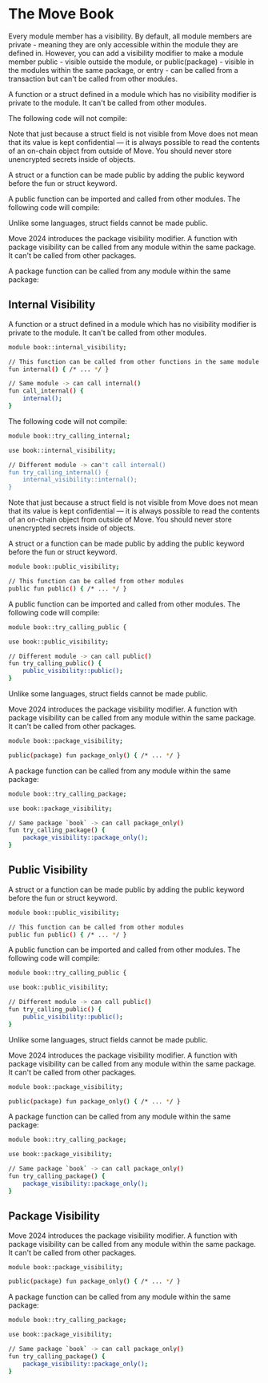 # The Move Book

Every module member has a visibility. By default, all module members are  private  - meaning they
are only accessible within the module they are defined in. However, you can add a visibility
modifier to make a module member  public  - visible outside the module, or  public(package)  -
visible in the modules within the same package, or  entry  - can be called from a transaction but
can't be called from other modules.

A function or a struct defined in a module which has no visibility modifier is  private  to the
module. It can't be called from other modules.

The following code will not compile:

Note that just because a struct field is not visible from Move does not mean that its value is kept
confidential — it is always possible to read the contents of an on-chain object from outside
of Move. You should never store unencrypted secrets inside of objects.

A struct or a function can be made  public  by adding the  public  keyword before the  fun  or
 struct  keyword.

A public function can be imported and called from other modules. The following code will compile:

Unlike some languages, struct fields cannot be made public.

Move 2024 introduces the  package visibility  modifier. A function with  package visibility  can be
called from any module within the same package. It can't be called from other packages.

A package function can be called from any module within the same package:

## Internal Visibility

A function or a struct defined in a module which has no visibility modifier is  private  to the
module. It can't be called from other modules.

```bash
module book::internal_visibility;

// This function can be called from other functions in the same module
fun internal() { /* ... */ }

// Same module -> can call internal()
fun call_internal() {
    internal();
}
```

The following code will not compile:

```bash
module book::try_calling_internal;

use book::internal_visibility;

// Different module -> can't call internal()
fun try_calling_internal() {
    internal_visibility::internal();
}
```

Note that just because a struct field is not visible from Move does not mean that its value is kept
confidential — it is always possible to read the contents of an on-chain object from outside
of Move. You should never store unencrypted secrets inside of objects.

A struct or a function can be made  public  by adding the  public  keyword before the  fun  or
 struct  keyword.

```bash
module book::public_visibility;

// This function can be called from other modules
public fun public() { /* ... */ }
```

A public function can be imported and called from other modules. The following code will compile:

```bash
module book::try_calling_public {

use book::public_visibility;

// Different module -> can call public()
fun try_calling_public() {
    public_visibility::public();
}
```

Unlike some languages, struct fields cannot be made public.

Move 2024 introduces the  package visibility  modifier. A function with  package visibility  can be
called from any module within the same package. It can't be called from other packages.

```bash
module book::package_visibility;

public(package) fun package_only() { /* ... */ }
```

A package function can be called from any module within the same package:

```bash
module book::try_calling_package;

use book::package_visibility;

// Same package `book` -> can call package_only()
fun try_calling_package() {
    package_visibility::package_only();
}
```

## Public Visibility

A struct or a function can be made  public  by adding the  public  keyword before the  fun  or
 struct  keyword.

```bash
module book::public_visibility;

// This function can be called from other modules
public fun public() { /* ... */ }
```

A public function can be imported and called from other modules. The following code will compile:

```bash
module book::try_calling_public {

use book::public_visibility;

// Different module -> can call public()
fun try_calling_public() {
    public_visibility::public();
}
```

Unlike some languages, struct fields cannot be made public.

Move 2024 introduces the  package visibility  modifier. A function with  package visibility  can be
called from any module within the same package. It can't be called from other packages.

```bash
module book::package_visibility;

public(package) fun package_only() { /* ... */ }
```

A package function can be called from any module within the same package:

```bash
module book::try_calling_package;

use book::package_visibility;

// Same package `book` -> can call package_only()
fun try_calling_package() {
    package_visibility::package_only();
}
```

## Package Visibility

Move 2024 introduces the  package visibility  modifier. A function with  package visibility  can be
called from any module within the same package. It can't be called from other packages.

```bash
module book::package_visibility;

public(package) fun package_only() { /* ... */ }
```

A package function can be called from any module within the same package:

```bash
module book::try_calling_package;

use book::package_visibility;

// Same package `book` -> can call package_only()
fun try_calling_package() {
    package_visibility::package_only();
}
```